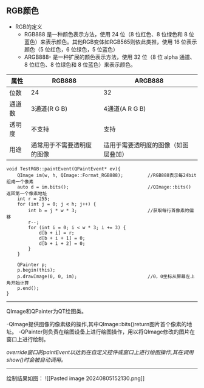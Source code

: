 ## RGB颜色

- RGB的定义
  -   RGB888 是一种颜色表示方法，使用 24 位（8 位红色、8 位绿色和 8 位蓝色）来表示颜色。其他RGB变体如RGB565则依此类推，使用 16 位表示颜色（5 位红色，6 位绿色，5 位蓝色）
  -   ARGB888- 是一种扩展的颜色表示方法，使用 32 位（8 位 alpha 通道、8 位红色、8 位绿色和 8 位蓝色）来表示颜色。

| 属性  | RGB888        | ARGB888            |
| --- | ------------- | ------------------ |
| 位数  | 24            | 32                 |
| 通道数 | 3通道(R G B)    | 4通道(A R G B)       |
| 透明度 | 不支持           | 支持                 |
| 用途  | 通常用于不需要透明度的图像 | 适用于需要透明度的图像（如图层叠加） |

```
void TestRGB::paintEvent(QPaintEvent* ev){
    QImage im(w, h, QImage::Format_RGB888);         //RGB888表示每24bit组成一个像素
    auto d = im.bits();                             //QImage::bits() 返回第一个像素地址
    int r = 255;
    for (int j = 0; j < h; j++) {
        int b = j * w * 3;                          //获取每行首像素的偏移
        r--;
        for (int i = 0; i < w * 3; i += 3) {
            d[b + i] = r;
            d[b + i + 1] = 0;
            d[b + i + 2] = 0;
        }   
    }

    QPainter p;
    p.begin(this);
    p.drawImage(0, 0, im);                          //0，0坐标从屏幕左上角开始计算
    p.end();
}

```

---
QImage和QPainter为QT绘图类。

-QImage提供图像的像素级的操作,其中QImage::bits()return图片首个像素的地址。
-QPainter则负责在绘图设备上进行绘图操作，用以将QImage修改的图片在窗口上进行绘制。
>
*override窗口的paintEvent以达到在自定义控件或窗口上进行绘图操作,其在调用show()时会被自动调用。*

---
绘制结果如图：
![[Pasted image 20240805152130.png]]


##

